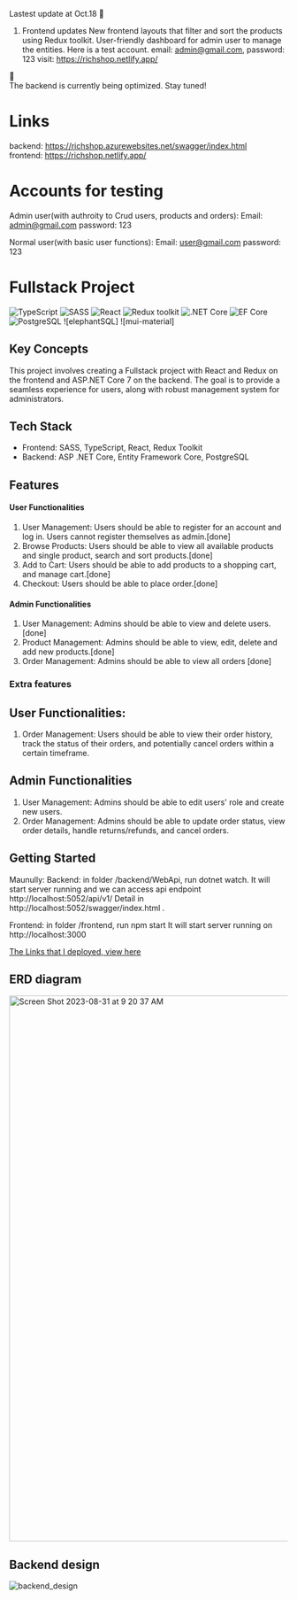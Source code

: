 Lastest update at Oct.18 :dizzy:
1. Frontend updates
New frontend layouts that filter and sort the products using Redux toolkit.
User-friendly dashboard for admin user to manage the entities.
Here is a test account.
email: admin@gmail.com, password: 123
visit: https://richshop.netlify.app/

:speech_balloon:	
The backend is currently being optimized. Stay tuned!

# Links
backend: https://richshop.azurewebsites.net/swagger/index.html<br>
frontend: https://richshop.netlify.app/

# Accounts for testing
Admin user(with authroity to Crud users, products and orders):
Email: admin@gmail.com password: 123

Normal user(with basic user functions):
Email: user@gmail.com   password: 123

# Fullstack Project
![TypeScript](https://img.shields.io/badge/TypeScript-v.4-green)
![SASS](https://img.shields.io/badge/SASS-v.4-hotpink)
![React](https://img.shields.io/badge/React-v.18-blue)
![Redux toolkit](https://img.shields.io/badge/Redux-v.1.9-brown)
![.NET Core](https://img.shields.io/badge/.NET%20Core-v.7-purple)
![EF Core](https://img.shields.io/badge/EF%20Core-v.7-cyan)
![PostgreSQL](https://img.shields.io/badge/PostgreSQL-v.14-drakblue)
![elephantSQL]
![mui-material]

## Key Concepts
This project involves creating a Fullstack project with React and Redux on the frontend and ASP.NET Core 7 on the backend. The goal is to provide a seamless experience for users, along with robust management system for administrators.

## Tech Stack
- Frontend: SASS, TypeScript, React, Redux Toolkit
- Backend: ASP .NET Core, Entity Framework Core, PostgreSQL

## Features


#### User Functionalities
1. User Management: Users should be able to register for an account and log in. Users cannot register themselves as admin.[done]
2. Browse Products: Users should be able to view all available products and single product, search and sort products.[done]
3. Add to Cart: Users should be able to add products to a shopping cart, and manage cart.[done]
4. Checkout: Users should be able to place order.[done]

#### Admin Functionalities
1. User Management: Admins should be able to view and delete users.[done]
2. Product Management: Admins should be able to view, edit, delete and add new products.[done]
3. Order Management: Admins should be able to view all orders [done]

### Extra features
## User Functionalities:
1. Order Management: Users should be able to view their order history, track the status of their orders, and potentially cancel orders within a certain timeframe.

## Admin Functionalities
1. User Management: Admins should be able to edit users' role and create new users.
2. Order Management: Admins should be able to update order status, view order details, handle returns/refunds, and cancel orders.

## Getting Started
Maunully:
Backend: in folder /backend/WebApi, run dotnet watch.
It will start server running and we can access api endpoint http://localhost:5052/api/v1/
Detail in http://localhost:5052/swagger/index.html .

Frontend: in folder /frontend, run npm start
It will start server running on http://localhost:3000

[The Links that I deployed, view here](#links)

## ERD diagram
<img width="986" alt="Screen Shot 2023-08-31 at 9 20 37 AM" src="https://github.com/LeeRichi/full_stack_project/assets/86901868/ae39c64c-9085-467f-a73a-e511edbfba7e">


## Backend design
![backend_design](https://github.com/LeeRichi/fs15_Fullstack/assets/86901868/23648c54-68c3-4ddc-9f91-fc4a5bcfee23)


